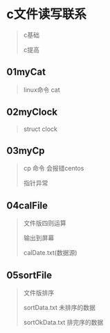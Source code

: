 # c文件读写联系

>c基础
>
>c提高

## 01myCat

>linux命令 cat

## 02myClock

>struct clock

## 03myCp

>cp 命令 会报错centos
>
>指针异常

## 04calFile

>文件版四则运算
>
>输出到屏幕
>
>calDate.txt(数据源)

## 05sortFile

>文件版排序
>
>sortData.txt 未排序的数据
>
>sortOkData.txt 排完序的数据